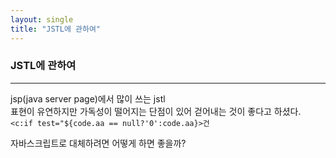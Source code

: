 ```yaml
---
layout: single
title: "JSTL에 관하여"
---
```

### JSTL에 관하여
***
jsp(java server page)에서 많이 쓰는 jstl  
표현이 유연하지만 가독성이 떨어지는 단점이 있어 걷어내는 것이 좋다고 하셨다.  
`<c:if test="${code.aa == null?'0':code.aa}>건`  

자바스크립트로 대체하려면 어떻게 하면 좋을까?  
